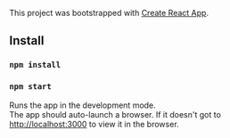 This project was bootstrapped with [Create React App](https://github.com/facebookincubator/create-react-app).

## Install

### `npm install `

### `npm start `

Runs the app in the development mode.<br>
The app should auto-launch a browser.
If it doesn't got to [http://localhost:3000](http://localhost:3000) to view it in the browser.

